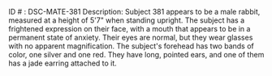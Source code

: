 ID # : DSC-MATE-381
Description: Subject 381 appears to be a male rabbit, measured at a height of 5'7" when standing upright. The subject has a frightened expression on their face, with a mouth that appears to be in a permanent state of anxiety. Their eyes are normal, but they wear glasses with no apparent magnification. The subject's forehead has two bands of color, one silver and one red. They have long, pointed ears, and one of them has a jade earring attached to it.